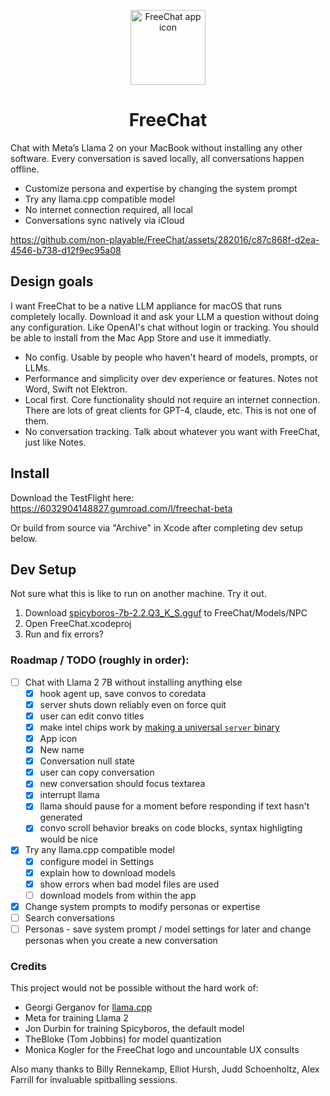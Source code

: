 <p align="center" width="100%">
<img width="120" alt="FreeChat app icon" src="https://github.com/psugihara/FreeChat/assets/282016/b5abfa45-9200-4821-8c78-53892be22794">
</p>


<h1 align="center">FreeChat</h1>

Chat with Meta’s Llama 2 on your MacBook without installing any other software. Every conversation is saved locally, all conversations happen offline.

- Customize persona and expertise by changing the system prompt
- Try any llama.cpp compatible model
- No internet connection required, all local
- Conversations sync natively via iCloud

https://github.com/non-playable/FreeChat/assets/282016/c87c868f-d2ea-4546-b738-d12f9ec95a08

## Design goals

I want FreeChat to be a native LLM appliance for macOS that runs completely locally. Download it and ask your LLM a question without doing any configuration. Like OpenAI's chat without login or tracking. You should be able to install from the Mac App Store and use it immediatly.

- No config. Usable by people who haven't heard of models, prompts, or LLMs.
- Performance and simplicity over dev experience or features. Notes not Word, Swift not Elektron.
- Local first. Core functionality should not require an internet connection. There are lots of great clients for GPT-4, claude, etc. This is not one of them.
- No conversation tracking. Talk about whatever you want with FreeChat, just like Notes.

## Install

Download the TestFlight here: https://6032904148827.gumroad.com/l/freechat-beta

Or build from source via "Archive" in Xcode after completing dev setup below.

## Dev Setup

Not sure what this is like to run on another machine. Try it out.

1. Download [spicyboros-7b-2.2.Q3_K_S.gguf](https://huggingface.co/TheBloke/Spicyboros-7B-2.2-GGUF/resolve/main/spicyboros-7b-2.2.Q3_K_S.gguf) to FreeChat/Models/NPC
2. Open FreeChat.xcodeproj
3. Run and fix errors?

### Roadmap / TODO (roughly in order):
- [ ] Chat with Llama 2 7B without installing anything else
  - [x] hook agent up, save convos to coredata
  - [x] server shuts down reliably even on force quit
  - [x] user can edit convo titles
  - [x] make intel chips work by [making a universal `server` binary](https://developer.apple.com/documentation/apple-silicon/building-a-universal-macos-binary#Update-the-Architecture-List-of-Custom-Makefiles)
  - [x] App icon
  - [x] New name
  - [x] Conversation null state
  - [x] user can copy conversation
  - [x] new conversation should focus textarea
  - [x] interrupt llama
  - [x] llama should pause for a moment before responding if text hasn't generated
  - [x] convo scroll behavior breaks on code blocks, syntax highligting would be nice

- [x] Try any llama.cpp compatible model
  - [x] configure model in Settings
  - [x] explain how to download models
  - [x] show errors when bad model files are used
  - [ ] download models from within the app
- [x] Change system prompts to modify personas or expertise
- [ ] Search conversations
- [ ] Personas - save system prompt / model settings for later and change personas when you create a new conversation

### Credits

This project would not be possible without the hard work of:

- Georgi Gerganov for [llama.cpp](https://github.com/ggerganov/llama.cpp)
- Meta for training Llama 2
- Jon Durbin for training Spicyboros, the default model
- TheBloke (Tom Jobbins) for model quantization
- Monica Kogler for the FreeChat logo and uncountable UX consults

Also many thanks to Billy Rennekamp, Elliot Hursh, Judd Schoenholtz, Alex Farrill for invaluable spitballing sessions.
